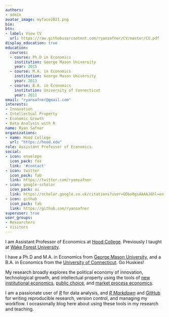 ```yaml
---
authors:
- admin
avatar_image: myface2021.png
bio:
btn:
- label: View CV
  url: https://raw.githubusercontent.com/ryansafner/CV/master/CV.pdf
display_education: true
education:
  courses:
  - course: Ph.D in Economics
    institution: George Mason University
    year: 2015
  - course: M.A. in Economics
    institution: George Mason University
    year: 2013
  - course: B.A. in Economics
    institution: University of Connecticut
    year: 2011
email: "ryansafner@gmail.com"
interests:
- Innovation
- Intellectual Property
- Economic Growth
- Data Analysis with R
name: Ryan Safner
organizations:
- name: Hood College
  url: "https://hood.edu"
role: Assistant Professor of Economics
social:
- icon: envelope
  icon_pack: fas
  link: '#contact'
- icon: twitter
  icon_pack: fab
  link: https://twitter.com/ryansafner
- icon: google-scholar
  icon_pack: ai
  link: https://scholar.google.co.uk/citations?user=GDbo0gsAAAAJ&hl=en
- icon: github
  icon_pack: fab
  link: https://github.com/ryansafner
superuser: true
user_groups:
- Researchers
- Visitors
---
```


I am Assistant Professor of Economics at [Hood College](https://www.hood.edu/academics/Economics-and-Management/index.html). Previously I taught at [Wake Forest University](http://college.wfu.edu/economics/).

I have a Ph.D and M.A. in Economics from [George Mason University](http://economics.gmu.edu/), and a B.A. in Economics from the [University of Connecticut](http://economics.uconn.edu/). Go Huskies!

My research broadly explores the political economy of innovation, technological growth, and intellectual property using the tools of [new institutional economics](https://en.wikipedia.org/wiki/New_institutional_economics), [public choice](https://en.wikipedia.org/wiki/Public_choice), and [market process economics](http://www.econlib.org/library/Enc/AustrianSchoolofEconomics.html).

I am a passionate user of [*R*](https://www.r-project.org/) for data analysis, and [*R Markdown*](https://rmarkdown.rstudio.com/) and [GitHub](https://github.com) for writing reproducible research, version control, and managing my workflow. I occasionally blog here about using these tools in my research and teaching.